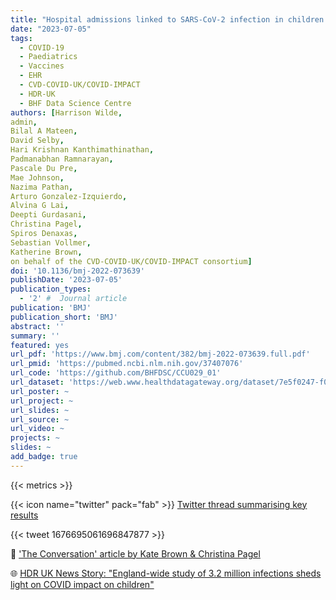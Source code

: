 ```yaml
---
title: "Hospital admissions linked to SARS-CoV-2 infection in children and adolescents: cohort study of 3.2 million first ascertained infections in England"
date: "2023-07-05"
tags:
  - COVID-19
  - Paediatrics
  - Vaccines
  - EHR
  - CVD-COVID-UK/COVID-IMPACT
  - HDR-UK
  - BHF Data Science Centre
authors: [Harrison Wilde, 
admin, 
Bilal A Mateen, 
David Selby, 
Hari Krishnan Kanthimathinathan, 
Padmanabhan Ramnarayan, 
Pascale Du Pre,
Mae Johnson,
Nazima Pathan,
Arturo Gonzalez-Izquierdo,
Alvina G Lai,
Deepti Gurdasani,
Christina Pagel,
Spiros Denaxas,
Sebastian Vollmer,
Katherine Brown,
on behalf of the CVD-COVID-UK/COVID-IMPACT consortium]
doi: '10.1136/bmj-2022-073639'
publishDate: '2023-07-05'
publication_types:
  - '2' #  Journal article
publication: 'BMJ'
publication_short: 'BMJ'
abstract: ''
summary: ''
featured: yes
url_pdf: 'https://www.bmj.com/content/382/bmj-2022-073639.full.pdf'
url_pmid: 'https://pubmed.ncbi.nlm.nih.gov/37407076'
url_code: 'https://github.com/BHFDSC/CCU029_01'
url_dataset: 'https://web.www.healthdatagateway.org/dataset/7e5f0247-f033-4f98-aed3-3d7422b9dc6d'
url_poster: ~
url_project: ~
url_slides: ~
url_source: ~
url_video: ~
projects: ~
slides: ~
add_badge: true
---
```


{{< metrics >}}
  
{{< icon name="twitter" pack="fab" >}} [Twitter thread summarising key results](https://twitter.com/chrischirp/status/1676695061696847877)  

{{< tweet 1676695061696847877 >}}  

📰  ['The Conversation' article by Kate Brown & Christina Pagel](https://theconversation.com/covid-in-kids-younger-children-and-those-from-deprived-areas-are-at-higher-risk-of-being-hospitalised-new-research-208704)  

🌐  [HDR UK News Story: "England-wide study of 3.2 million infections sheds light on COVID impact on children"](https://www.hdruk.ac.uk/news/england-wide-study-of-3-2-million-infections-sheds-light-on-covid-impact-on-children/)  
